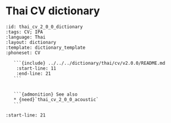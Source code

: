 
# Thai CV dictionary

``````{dictionary} Thai CV dictionary
:id: thai_cv_2_0_0_dictionary
:tags: CV; IPA
:language: Thai
:layout: dictionary
:template: dictionary_template
:phoneset: CV

   ```{include} ../../../dictionary/thai/cv/v2.0.0/README.md
    :start-line: 11
    :end-line: 21
   ```


   ```{admonition} See also
   * {need}`thai_cv_2_0_0_acoustic`
   ```

``````

```{include} ../../../dictionary/thai/cv/v2.0.0/README.md
:start-line: 21
```
